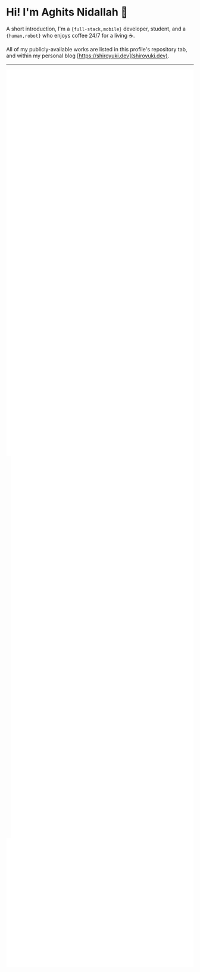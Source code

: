 # Hi! I'm Aghits Nidallah 👋

A short introduction, I'm a `{full-stack,mobile}` developer, student, and a `{human,robot}` who enjoys coffee 24/7 for a living ☕️.

All of my publicly-available works are listed in this profile's repository tab, and within my personal blog [https://shiroyuki.dev](shiroyuki.dev).

---

<img
  width="auto"
  align="left"
  src="https://raw.githubusercontent.com/NikarashiHatsu/NikarashiHatsu/master/metrics-core.svg"
/>

<img
  width="auto"
  align="right"
  src="https://raw.githubusercontent.com/NikarashiHatsu/NikarashiHatsu/master/metrics-community.svg"
/>

<img
  width="auto"
  align="right"
  src="https://raw.githubusercontent.com/NikarashiHatsu/NikarashiHatsu/master/metrics-achievements.svg"
/>


<img
  width="auto"
  align="left"
  src="https://raw.githubusercontent.com/NikarashiHatsu/NikarashiHatsu/master/metrics-isometric.svg"
/>

